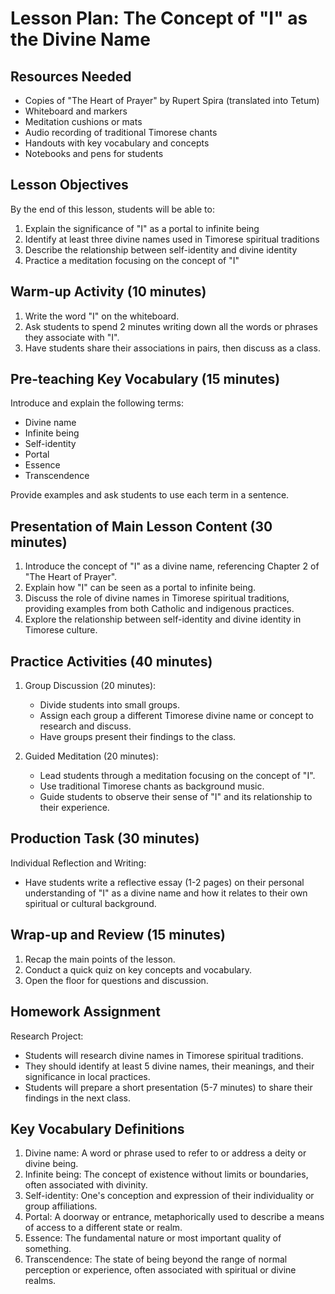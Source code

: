 # Lesson Plan: The Concept of "I" as the Divine Name

## Resources Needed
- Copies of "The Heart of Prayer" by Rupert Spira (translated into Tetum)
- Whiteboard and markers
- Meditation cushions or mats
- Audio recording of traditional Timorese chants
- Handouts with key vocabulary and concepts
- Notebooks and pens for students

## Lesson Objectives
By the end of this lesson, students will be able to:
1. Explain the significance of "I" as a portal to infinite being
2. Identify at least three divine names used in Timorese spiritual traditions
3. Describe the relationship between self-identity and divine identity
4. Practice a meditation focusing on the concept of "I"

## Warm-up Activity (10 minutes)
1. Write the word "I" on the whiteboard.
2. Ask students to spend 2 minutes writing down all the words or phrases they associate with "I".
3. Have students share their associations in pairs, then discuss as a class.

## Pre-teaching Key Vocabulary (15 minutes)
Introduce and explain the following terms:
- Divine name
- Infinite being
- Self-identity
- Portal
- Essence
- Transcendence

Provide examples and ask students to use each term in a sentence.

## Presentation of Main Lesson Content (30 minutes)
1. Introduce the concept of "I" as a divine name, referencing Chapter 2 of "The Heart of Prayer".
2. Explain how "I" can be seen as a portal to infinite being.
3. Discuss the role of divine names in Timorese spiritual traditions, providing examples from both Catholic and indigenous practices.
4. Explore the relationship between self-identity and divine identity in Timorese culture.

## Practice Activities (40 minutes)
1. Group Discussion (20 minutes):
   - Divide students into small groups.
   - Assign each group a different Timorese divine name or concept to research and discuss.
   - Have groups present their findings to the class.

2. Guided Meditation (20 minutes):
   - Lead students through a meditation focusing on the concept of "I".
   - Use traditional Timorese chants as background music.
   - Guide students to observe their sense of "I" and its relationship to their experience.

## Production Task (30 minutes)
Individual Reflection and Writing:
- Have students write a reflective essay (1-2 pages) on their personal understanding of "I" as a divine name and how it relates to their own spiritual or cultural background.

## Wrap-up and Review (15 minutes)
1. Recap the main points of the lesson.
2. Conduct a quick quiz on key concepts and vocabulary.
3. Open the floor for questions and discussion.

## Homework Assignment
Research Project:
- Students will research divine names in Timorese spiritual traditions.
- They should identify at least 5 divine names, their meanings, and their significance in local practices.
- Students will prepare a short presentation (5-7 minutes) to share their findings in the next class.

## Key Vocabulary Definitions
1. Divine name: A word or phrase used to refer to or address a deity or divine being.
2. Infinite being: The concept of existence without limits or boundaries, often associated with divinity.
3. Self-identity: One's conception and expression of their individuality or group affiliations.
4. Portal: A doorway or entrance, metaphorically used to describe a means of access to a different state or realm.
5. Essence: The fundamental nature or most important quality of something.
6. Transcendence: The state of being beyond the range of normal perception or experience, often associated with spiritual or divine realms.